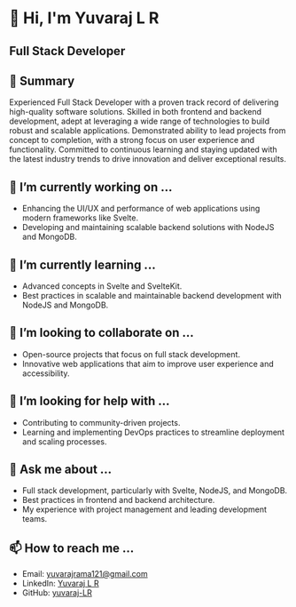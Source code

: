 # 👋 Hi, I'm Yuvaraj L R

## Full Stack Developer

## 🚀 Summary

Experienced Full Stack Developer with a proven track record of delivering high-quality software solutions. Skilled in both frontend and backend development, adept at leveraging a wide range of technologies to build robust and scalable applications. Demonstrated ability to lead projects from concept to completion, with a strong focus on user experience and functionality. Committed to continuous learning and staying updated with the latest industry trends to drive innovation and deliver exceptional results.

## 🔭 I’m currently working on ...

- Enhancing the UI/UX and performance of web applications using modern frameworks like Svelte.
- Developing and maintaining scalable backend solutions with NodeJS and MongoDB.

## 🌱 I’m currently learning ...

- Advanced concepts in Svelte and SvelteKit.
- Best practices in scalable and maintainable backend development with NodeJS and MongoDB.

## 👯 I’m looking to collaborate on ...

- Open-source projects that focus on full stack development.
- Innovative web applications that aim to improve user experience and accessibility.

## 🤔 I’m looking for help with ...

- Contributing to community-driven projects.
- Learning and implementing DevOps practices to streamline deployment and scaling processes.

## 💬 Ask me about ...

- Full stack development, particularly with Svelte, NodeJS, and MongoDB.
- Best practices in frontend and backend architecture.
- My experience with project management and leading development teams.

## 📫 How to reach me ...

- Email: yuvarajrama121@gmail.com
- LinkedIn: [Yuvaraj L R](https://www.linkedin.com/in/yuvaraj-lr/)
- GitHub: [yuvaraj-LR](https://github.com/yuvaraj-LR)


<!--
**yuvaraj-LR/yuvaraj-LR** is a ✨ _special_ ✨ repository because its `README.md` (this file) appears on your GitHub profile.

Here are some ideas to get you started:

- 🔭 I’m currently working on ...
- 🌱 I’m currently learning ...
- 👯 I’m looking to collaborate on ...
- 🤔 I’m looking for help with ...
- 💬 Ask me about ...
- 📫 How to reach me: ...
- 😄 Pronouns: ...
- ⚡ Fun fact: ...
-->
